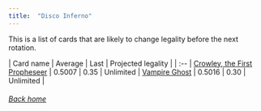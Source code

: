 ```yaml
---
title:  "Disco Inferno"
---
```


This is a list of cards that are likely to change legality before the next rotation.

| Card name | Average | Last | Projected legality |
| :-- |
[Crowley, the First Propheseer](https://db.ygoprodeck.com/card/?search=Crowley,%20the%20First%20Propheseer) | 0.5007 | 0.35 | Unlimited |
[Vampire Ghost](https://db.ygoprodeck.com/card/?search=Vampire%20Ghost) | 0.5016 | 0.30 | Unlimited |

###### [Back home](index)